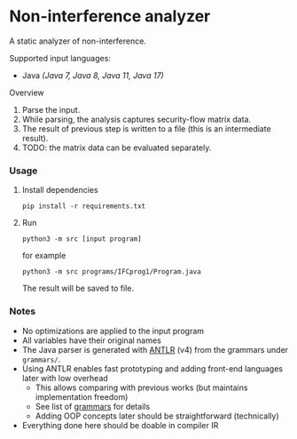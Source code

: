 # Non-interference analyzer 

A static analyzer of non-interference.

Supported input languages: 
* Java _(Java 7, Java 8, Java 11, Java 17)_

Overview

1. Parse the input.
2. While parsing, the analysis captures security-flow matrix data.
3. The result of previous step is written to a file (this is an intermediate result).
4. TODO: the matrix data can be evaluated separately. 

### Usage

1. Install dependencies

   ```
   pip install -r requirements.txt
   ```

2. Run

   ```
   python3 -m src [input program]
   ```
   
   for example

   ```
   python3 -m src programs/IFCprog1/Program.java
   ```
   
   The result will be saved to file.


### Notes

* No optimizations are applied to the input program
* All variables have their original names
* The Java parser is generated with [ANTLR](https://www.antlr.org/) (v4) from the grammars under `grammars/`.
* Using ANTLR enables fast prototyping and adding front-end languages later with low overhead
  * This allows comparing with previous works (but maintains implementation freedom)
  * See list of [grammars](https://github.com/antlr/grammars-v4) for details
  * Adding OOP concepts later should be straightforward (technically)
* Everything done here should be doable in compiler IR
